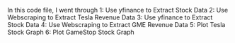 In this code file, I went through 
1: Use yfinance to Extract Stock Data
2: Use Webscraping to Extract Tesla Revenue Data
3: Use yfinance to Extract Stock Data
4: Use Webscraping to Extract GME Revenue Data
5: Plot Tesla Stock Graph
6: Plot GameStop Stock Graph
